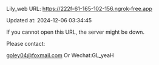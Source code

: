 Lily_web URL: https://222f-61-165-102-156.ngrok-free.app

Updated at: 2024-12-06 03:34:45

If you cannot open this URL, the server might be down.

Please contact: 

goley04@foxmail.com Or Wechat:GL_yeaH